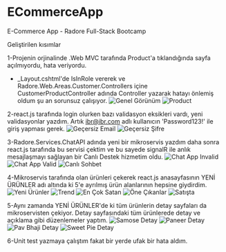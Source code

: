 # ECommerceApp
E-Commerce App - Radore Full-Stack Bootcamp

Geliştirilen kısımlar

1-Projenin orjinalinde .Web MVC tarafında Product'a tıklandığında sayfa açılmıyordu, hata veriyordu. 
+ _Layout.cshtml'de IsInRole vererek ve Radore.Web.Areas.Customer.Controllers içine CustomerProductController adında Controller yazarak hatayı önlemiş oldum şu an sorunsuz çalışıyor.
![Genel Görünüm](/images/1_genelgorunum.jpg)
![Product](/images/2_product.jpg)

2-react.js tarafında login olurken bazı validasyon eksikleri vardı, yeni validasyonlar yazdım. Artık ibr@ibr.com adlı kullanıcın 'Password123!' ile giriş yapması gerek.
![Geçersiz Email](/images/3_gecersizemail.jpg)
![Geçersiz Şifre](/images/4_gecersizsifre.jpg)

3-Radore.Services.ChatAPI adında yeni bir mikroservis yazdım daha sonra react.js tarafında bu servisi çektim ve bu sayede signalR ile anlık mesajlaşmayı sağlayan bir Canlı Destek hizmetim oldu.
![Chat App Invalid](/images/5_chatappinvalid.jpg)
![Chat App Valid](/images/6_chatappvalid.jpg)
![Canlı Sohbet](/images/7_canlısohbet.jpg)


4-Mikroservis tarafında olan ürünleri çekerek react.js anasayfasının YENİ ÜRÜNLER adı altında ki 5'e ayrılmış ürün alanlarının hepsine giydirdim.
![Yeni Ürünler](/images/8_yeniurunler.jpg)
![Trend](/images/9_trend.jpg)
![En Çok Satan](/images/10_encoksatan.jpg)
![Öne Çıkanlar](/images/11_onecikanlar.jpg)
![Satışta](/images/12_satısta.jpg)

5-Aynı zamanda YENİ ÜRÜNLER'de ki tüm ürünlerin detay sayfaları da mikroservisten çekiyor. Detay sayfasındaki tüm ürünlerede detay ve açıklama gibi düzenlemeler yaptım.
![Samose Detay](/images/13_samosadetay.jpg)
![Paneer Detay](/images/14_paneerdetay.jpg)
![Pav Bhaji Detay](/images/15_pavbhajidetay.jpg)
![Sweet Pie Detay](/images/16_sweetpiedetay.jpg)

6-Unit test yazmaya çalıştım fakat bir yerde ufak bir hata aldım.